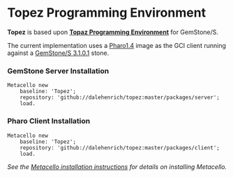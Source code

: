 # Topez Programming Environment

**Topez** is based upon [**Topaz Programming Environment**][3] for GemStone/S.

The current implementation uses a [Pharo1.4][1] image as the GCI client running against a [GemStone/S 3.1.0.1][2] stone.

### GemStone Server Installation

```Smalltalk
Metacello new
    baseline: 'Topez';
    repository: 'github://dalehenrich/topez:master/packages/server';
    load.
```

### Pharo Client Installation


```Smalltalk
Metacello new
    baseline: 'Topez';
    repository: 'github://dalehenrich/topez:master/packages/client';
    load.
``` 

*See the [Metacello installation instructions](https://github.com/dalehenrich/metacello-work/blob/master/README.md) 
for details on installing Metacello.*

[1]: http://www.pharo-project.org/pharo-download/release-1-4
[2]: http://gemstonesoup.wordpress.com/2012/09/21/gemstones-3-1-0-1-is-shipping/
[3]: http://community.gemstone.com/download/attachments/6816350/GS64-Topaz-3.0.pdf?version=1
